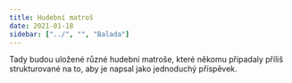 ```yaml
---
title: Hudební matroš
date: 2021-01-18
sidebar: ["../", "", "Balada"]
---
```


Tady budou uložené různé hudební matroše, které někomu připadaly příliš strukturované na to, aby je napsal jako jednoduchý příspěvek.
